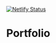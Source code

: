[![Netlify Status](https://api.netlify.com/api/v1/badges/40d1644a-d9a0-48f5-adb9-de7db09621bb/deploy-status)](https://app.netlify.com/sites/michael-daniel-portfolio/deploys)

# Portfolio
